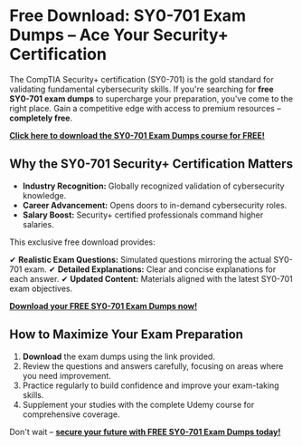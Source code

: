 # Free Download: SY0-701 Exam Dumps – Ace Your Security+ Certification

The CompTIA Security+ certification (SY0-701) is the gold standard for validating fundamental cybersecurity skills. If you're searching for **free SY0-701 exam dumps** to supercharge your preparation, you've come to the right place. Gain a competitive edge with access to premium resources – **completely free**.

[**Click here to download the SY0-701 Exam Dumps course for FREE!**](https://udemywork.com/sy0-701-exam-dumps)

## Why the SY0-701 Security+ Certification Matters

- **Industry Recognition:** Globally recognized validation of cybersecurity knowledge.
- **Career Advancement:** Opens doors to in-demand cybersecurity roles.
- **Salary Boost:** Security+ certified professionals command higher salaries.

This exclusive free download provides:

✔ **Realistic Exam Questions:** Simulated questions mirroring the actual SY0-701 exam.
✔ **Detailed Explanations:** Clear and concise explanations for each answer.
✔ **Updated Content:** Materials aligned with the latest SY0-701 exam objectives.

[**Download your FREE SY0-701 Exam Dumps now!**](https://udemywork.com/sy0-701-exam-dumps)

## How to Maximize Your Exam Preparation

1. **Download** the exam dumps using the link provided.
2. Review the questions and answers carefully, focusing on areas where you need improvement.
3. Practice regularly to build confidence and improve your exam-taking skills.
4. Supplement your studies with the complete Udemy course for comprehensive coverage.

Don't wait – **[secure your future with FREE SY0-701 Exam Dumps today!](https://udemywork.com/sy0-701-exam-dumps)**
